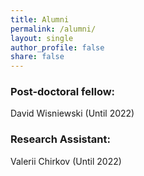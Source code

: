 ```yaml
---
title: Alumni
permalink: /alumni/
layout: single
author_profile: false
share: false
---
```


### Post-doctoral fellow:
David Wisniewski (Until 2022)

### Research Assistant:
Valerii Chirkov (Until 2022)





